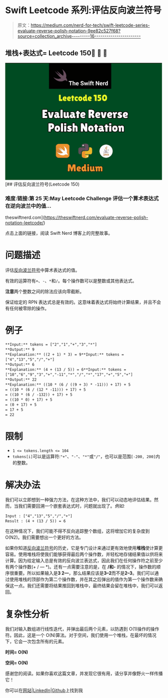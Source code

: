 # Swift Leetcode 系列:评估反向波兰符号

> 原文：<https://medium.com/nerd-for-tech/swift-leetcode-series-evaluate-reverse-polish-notation-9ee82c527f68?source=collection_archive---------16----------------------->

## 堆栈+表达式= Leetcode 150🚀 🚀 🚀

![](img/3f1ffb7db8d92c31e15aeb9798990937.png)[](https://theswiftnerd.com/evaluate-reverse-polish-notation-leetcode/) [## 评估反向波兰符号(Leetcode 150)

### 难度:链接:第 25 天:May Leetcode Challenge 评估一个算术表达式在逆向波兰中的值…

theswiftnerd.com](https://theswiftnerd.com/evaluate-reverse-polish-notation-leetcode/) 

点击上面的链接，阅读 Swift Nerd 博客上的完整故事。

# 问题描述

评估[反向波兰符号](http://en.wikipedia.org/wiki/Reverse_Polish_notation)中算术表达式的值。

有效的运算符有`+`、`-`、`*`和`/`。每个操作数可以是整数或其他表达式。

**注意**两个整数之间的除法应该向零截断。

保证给定的 RPN 表达式总是有效的。这意味着表达式将始终计算结果，并且不会有任何被零除的操作。

# 例子

```
**Input:** tokens = ["2","1","+","3","*"]
**Output:** 9
**Explanation:** ((2 + 1) * 3) = 9**Input:** tokens = ["4","13","5","/","+"]
**Output:** 6
**Explanation:** (4 + (13 / 5)) = 6**Input:** tokens = ["10","6","9","3","+","-11","*","/","*","17","+","5","+"]
**Output:** 22
**Explanation:** ((10 * (6 / ((9 + 3) * -11))) + 17) + 5
= ((10 * (6 / (12 * -11))) + 17) + 5
= ((10 * (6 / -132)) + 17) + 5
= ((10 * 0) + 17) + 5
= (0 + 17) + 5
= 17 + 5
= 22
```

# 限制

*   `1 <= tokens.length <= 104`
*   `tokens[i]`可以是运算符:`"+"`、`"-"`、`"*"`或`"/"`，也可以是范围`[-200, 200]`内的整数。

# 解决办法

我们可以立即想到一种强力方法，在这种方法中，我们可以动态地评估结果。然而，当我们需要回溯一个嵌套表达式时，问题就出现了。*例如:*

```
Input : ["4","13","5","/","+"]
Result : (4 + (13 / 5)) = 6
```

在这种情况下，我们可能不得不反向追踪整个数组，这将增加它的复杂度到 O(N2)。我们需要想出一个更好的方法。

如果你知道[反向波兰符号](https://en.wikipedia.org/wiki/Reverse_Polish_notation)的历史，它是专门设计来通过更有效地使用**堆栈**使计算更容易。使用堆栈将使我们能够获得最后两个操作数，并轻松地存储结果值以供将来计算。因为给定输入总是有效的反向波兰表达式，因此我们在任何操作符之前至少有两个操作数(+ / — *)。还有一点需要注意的是，在 **/和-** 的情况下，操作数的顺序很重要。所以如果输入是**3 2—**，那么结果应该是**3–2**而不是**2–3**。我们可以通过使用堆栈的顶部作为第二个操作数，并在其之后弹出的值作为第一个操作数来确保这一点。我们还需要将结果推回到堆栈中，最终结果会留在堆栈中，我们可以返回。

# 复杂性分析

我们对输入数组进行线性迭代，并弹出最后两个元素，以防遇到 O(1)操作的操作符。因此，这是一个 O(N)算法。对于空间，我们使用一个堆栈，在最坏的情况下，它会一次包含所有的元素。

**时间= O(N)**

**空间= O(N)**

感谢您的阅读。如果你喜欢这篇文章，并发现它很有用，请分享并像野火一样传播它！

你可以在[网站](https://theswiftnerd.com/)|[LinkedIn](https://www.linkedin.com/in/varunrathi28/)|[Github](https://github.com/varunrathi28)上找到我